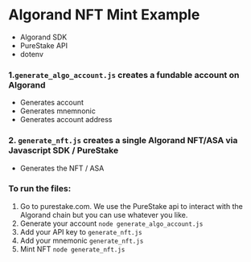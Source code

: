 # Algorand NFT Mint Example

- Algorand SDK 
- PureStake API
- dotenv


### 1.`generate_algo_account.js` creates a fundable account on Algorand

- Generates account 
- Generates mnemnonic 
- Generates account address



### 2. `generate_nft.js` creates a single Algorand NFT/ASA via Javascript SDK / PureStake

- Generates the NFT / ASA


### To run the files: 

1. Go to purestake.com. We use the PureStake api to interact with the Algorand chain but you can use whatever you like.
2. Generate your account `node generate_algo_account.js`
3. Add your API key to `generate_nft.js `
4. Add your mnemonic `generate_nft.js` 
5. Mint NFT `node generate_nft.js`
